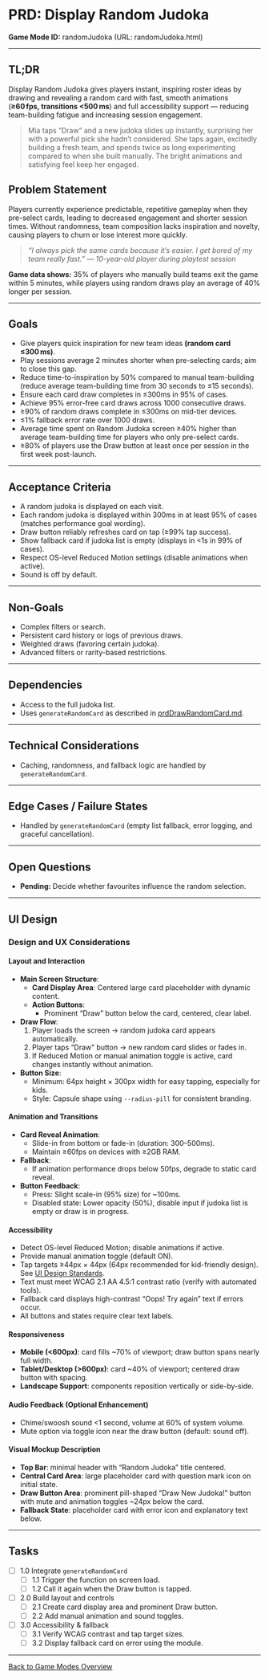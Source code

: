 # PRD: Display Random Judoka

**Game Mode ID:** randomJudoka (URL: randomJudoka.html)

---

## TL;DR

Display Random Judoka gives players instant, inspiring roster ideas by drawing and revealing a random card with fast, smooth animations (**≥60 fps, transitions <500 ms**) and full accessibility support — reducing team-building fatigue and increasing session engagement.

> Mia taps “Draw” and a new judoka slides up instantly, surprising her with a powerful pick she hadn’t considered. She taps again, excitedly building a fresh team, and spends twice as long experimenting compared to when she built manually. The bright animations and satisfying feel keep her engaged.

## Problem Statement

Players currently experience predictable, repetitive gameplay when they pre-select cards, leading to decreased engagement and shorter session times. Without randomness, team composition lacks inspiration and novelty, causing players to churn or lose interest more quickly.

> _“I always pick the same cards because it’s easier. I get bored of my team really fast.” — 10-year-old player during playtest session_

**Game data shows:** 35% of players who manually build teams exit the game within 5 minutes, while players using random draws play an average of 40% longer per session.

---

## Goals

- Give players quick inspiration for new team ideas **(random card ≤300 ms)**.
- Play sessions average 2 minutes shorter when pre-selecting cards; aim to close this gap.
- Reduce time-to-inspiration by 50% compared to manual team-building (reduce average team-building time from 30 seconds to ≤15 seconds).
- Ensure each card draw completes in ≤300ms in 95% of cases.
- Achieve 95% error-free card draws across 1000 consecutive draws.
- ≥90% of random draws complete in ≤300ms on mid-tier devices.
- ≤1% fallback error rate over 1000 draws.
- Average time spent on Random Judoka screen ≥40% higher than average team-building time for players who only pre-select cards.
- ≥80% of players use the Draw button at least once per session in the first week post-launch.

---

## Acceptance Criteria

- A random judoka is displayed on each visit.
- Each random judoka is displayed within 300ms in at least 95% of cases (matches performance goal wording).
- Draw button reliably refreshes card on tap (≥99% tap success).
- Show fallback card if judoka list is empty (displays in <1s in 99% of cases).
- Respect OS-level Reduced Motion settings (disable animations when active).
- Sound is off by default.

---

## Non-Goals

- Complex filters or search.
- Persistent card history or logs of previous draws.
- Weighted draws (favoring certain judoka).
- Advanced filters or rarity-based restrictions.

---

## Dependencies

- Access to the full judoka list.
- Uses `generateRandomCard` as described in [prdDrawRandomCard.md](prdDrawRandomCard.md).

---

## Technical Considerations

- Caching, randomness, and fallback logic are handled by `generateRandomCard`.

---

## Edge Cases / Failure States

- Handled by `generateRandomCard` (empty list fallback, error logging, and graceful cancellation).

---

## Open Questions

- **Pending:** Decide whether favourites influence the random selection.

---

## UI Design

### Design and UX Considerations

#### Layout and Interaction

- **Main Screen Structure**:
  - **Card Display Area**: Centered large card placeholder with dynamic content.
  - **Action Buttons**:
    - Prominent “Draw” button below the card, centered, clear label.
- **Draw Flow**:
  1. Player loads the screen → random judoka card appears automatically.
  2. Player taps “Draw” button → new random card slides or fades in.
  3. If Reduced Motion or manual animation toggle is active, card changes instantly without animation.
- **Button Size**:
  - Minimum: 64px height × 300px width for easy tapping, especially for kids.
  - Style: Capsule shape using `--radius-pill` for consistent branding.

#### Animation and Transitions

- **Card Reveal Animation**:
  - Slide-in from bottom or fade-in (duration: 300–500ms).
  - Maintain ≥60fps on devices with ≥2GB RAM.
- **Fallback**:
  - If animation performance drops below 50fps, degrade to static card reveal.
- **Button Feedback**:
  - Press: Slight scale-in (95% size) for ~100ms.
  - Disabled state: Lower opacity (50%), disable input if judoka list is empty or draw is in progress.

#### Accessibility

- Detect OS-level Reduced Motion; disable animations if active.
- Provide manual animation toggle (default ON).
- Tap targets ≥44px × 44px (64px recommended for kid-friendly design). See [UI Design Standards](../codeStandards/codeUIDesignStandards.md#9-accessibility--responsiveness).
- Text must meet WCAG 2.1 AA 4.5:1 contrast ratio (verify with automated tools).
- Fallback card displays high-contrast “Oops! Try again” text if errors occur.
- All buttons and states require clear text labels.

#### Responsiveness

- **Mobile (<600px)**: card fills ~70% of viewport; draw button spans nearly full width.
- **Tablet/Desktop (>600px)**: card ~40% of viewport; centered draw button with spacing.
- **Landscape Support**: components reposition vertically or side-by-side.

#### Audio Feedback (Optional Enhancement)

- Chime/swoosh sound <1 second, volume at 60% of system volume.
- Mute option via toggle icon near the draw button (default: sound off).

#### Visual Mockup Description

- **Top Bar**: minimal header with “Random Judoka” title centered.
- **Central Card Area**: large placeholder card with question mark icon on initial state.
- **Draw Button Area**: prominent pill-shaped “Draw New Judoka!” button with mute and animation toggles ~24px below the card.
- **Fallback State**: placeholder card with error icon and explanatory text below.

---

## Tasks

- [ ] 1.0 Integrate `generateRandomCard`
  - [ ] 1.1 Trigger the function on screen load.
  - [ ] 1.2 Call it again when the Draw button is tapped.
- [ ] 2.0 Build layout and controls
  - [ ] 2.1 Create card display area and prominent Draw button.
  - [ ] 2.2 Add manual animation and sound toggles.
- [ ] 3.0 Accessibility & fallback
  - [ ] 3.1 Verify WCAG contrast and tap target sizes.
  - [ ] 3.2 Display fallback card on error using the module.

---

[Back to Game Modes Overview](prdGameModes.md)
